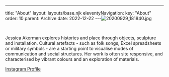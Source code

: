 ---
title: "About"
layout: layouts/base.njk
eleventyNavigation:
  key: "About"
  order: 10
  parent: Archive
date: 2022-12-22
---![20200929_181840.jpg](https://s3.eu-west-1.amazonaws.com/jessicaakerman.com/20200929_181840.jpg)

 

Jessica Akerman explores histories and place through objects, sculpture and installation. Cultural artefacts - such as folk songs, Excel spreadsheets or military symbols - are a starting point to visualise modes of communication and social structures. Her work is often site responsive, and characterised by vibrant colours and an exploration of materials.

[Instagram Profile](https://www.instagram.com/jessica.akerman/)